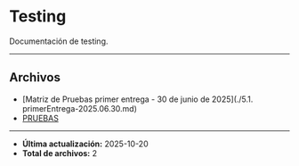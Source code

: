 # Testing

Documentación de testing.

---

## Archivos

- [Matriz de Pruebas primer entrega - 30 de junio de 2025](./5.1. primerEntrega-2025.06.30.md)
- [PRUEBAS](./README.md)

---

- **Última actualización:** 2025-10-20  
- **Total de archivos:** 2
